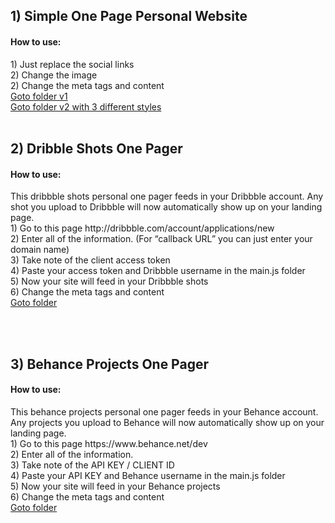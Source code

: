 
<h2>1) Simple One Page Personal Website</h2>
<h4>How to use:</h4>
1) Just replace the social links<br/>
2) Change the image<br/>
2) Change the meta tags and content<br/>
<a href="https://github.com/joashp/one-page-personal-website/tree/master/one-page-personal-website/v1">Goto folder v1</a><br/>
<a href="https://github.com/joashp/one-page-personal-website/tree/master/one-page-personal-website/v2">Goto folder v2 with 3 different styles</a>
<br/><br/>

<h2>2) Dribble Shots One Pager</h2>
<h4>How to use:</h4>
This dribbble shots personal one pager feeds in your Dribbble account. Any shot you upload to Dribbble will now automatically show up on your landing page. 
<br/>
1) Go to this page http://dribbble.com/account/applications/new<br/>
2) Enter all of the information. (For “callback URL” you can just enter your domain name)<br/>
3) Take note of the client access token<br/>
4) Paste your access token and Dribbble username in the main.js folder<br/>
5) Now your site will feed in your Dribbble shots <br/>
6) Change the meta tags and content<br/>
<a href="https://github.com/joashp/one-page-personal-website/tree/master/dribbble-shots-personal-one-pager">Goto folder</a>

<br/><br/>

<h2>3) Behance Projects One Pager</h2>
<h4>How to use:</h4>
This behance projects personal one pager feeds in your Behance account. Any projects you upload to Behance will now automatically show up on your landing page. 
<br/>
1) Go to this page https://www.behance.net/dev<br/>
2) Enter all of the information.<br/>
3) Take note of the API KEY / CLIENT ID<br/>
4) Paste your API KEY and Behance username in the main.js folder<br/>
5) Now your site will feed in your Behance projects <br/>
6) Change the meta tags and content<br/>
<a href="https://github.com/joashp/personal-one-page-websites/tree/master/behance-projects-personal-one-pager">Goto folder</a>

